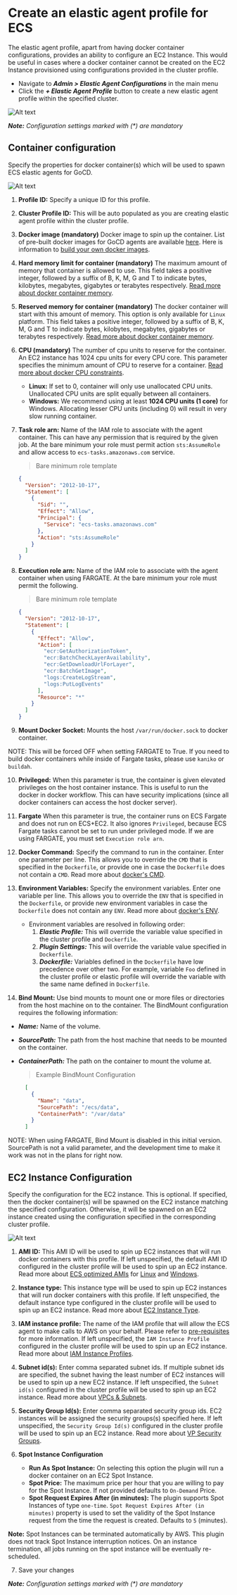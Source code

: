 # Create an elastic agent profile for ECS

The elastic agent profile, apart from having docker container configurations, provides an ability to configure an EC2 Instance. This would be useful in cases where a docker container cannot be created on the EC2 Instance provisioned using configurations provided in the cluster profile.

* Navigate to **_Admin > Elastic Agent Configurations_** in the main menu
* Click the **_+ Elastic Agent Profile_** button to create a new elastic agent profile within the specified cluster.

![Alt text](images/elastic-agent-profile/new_elastic_agent_profile.png "Elastic profile")

**_Note:_** *Configuration settings marked with (\*) are mandatory*

## Container configuration

Specify the properties for docker container(s) which will be used to spawn ECS elastic agents for GoCD.

![Alt text](images/elastic-agent-profile/container_configuration.png "Container configuration")

1. **Profile ID:** Specify a unique ID for this profile.

2. **Cluster Profile ID:** This will be auto populated as you are creating elastic agent profile within the cluster profile.

3. **Docker image (mandatory)** Docker image to spin up the container. List of pre-built docker images for GoCD agents are available [here](https://www.gocd.org/download/#docker). Here is information to [build your own docker images](elastic_agent_images.md).

4. **Hard memory limit for container (mandatory)** The maximum amount of memory that container is allowed to use. This field takes a positive integer, followed by a suffix of B, K, M, G and T to indicate bytes, kilobytes, megabytes, gigabytes or terabytes respectively. [Read more about docker container memory](https://docs.docker.com/engine/admin/resource_constraints/#memory).

5. **Reserved memory for container (mandatory)** The docker container will start with this amount of memory. This option is only available for `Linux` platform. This field takes a positive integer, followed by a suffix of B, K, M, G and T to indicate bytes, kilobytes, megabytes, gigabytes or terabytes respectively. [Read more about docker container memory](https://docs.docker.com/config/containers/resource_constraints/).

6. **CPU (mandatory)** The number of cpu units to reserve for the container. An EC2 instance has 1024 cpu units for every CPU core. This parameter specifies the minimum amount of CPU to reserve for a container. [Read more about docker CPU constraints](https://docs.docker.com/engine/admin/resource_constraints/#cpu).
    - **Linux:** If set to 0, container will only use unallocated CPU units. Unallocated CPU units are split equally between all containers.
    - **Windows:** We recommend using at least **1024 CPU units (1 core)** for Windows. Allocating lesser CPU units (including 0) will result in very slow running container.

7. **Task role arn:** Name of the IAM role to associate with the agent container. This can have any permission that is required by the given job. At the bare minimum your role must permit action `sts:AssumeRole` and allow access to `ecs-tasks.amazonaws.com` service.
    > Bare minimum role template

      ```json
      {
        "Version": "2012-10-17",
        "Statement": [
          {
            "Sid": "",
            "Effect": "Allow",
            "Principal": {
              "Service": "ecs-tasks.amazonaws.com"
            },
            "Action": "sts:AssumeRole"
          }
        ]
      }
      ```

8. **Execution role arn:** Name of the IAM role to associate with the agent container when using FARGATE. At the bare minimum your role must permit the following.
    > Bare minimum role template

      ```json
      {
        "Version": "2012-10-17",
        "Statement": [
          {
            "Effect": "Allow",
            "Action": [
              "ecr:GetAuthorizationToken",
              "ecr:BatchCheckLayerAvailability",
              "ecr:GetDownloadUrlForLayer",
              "ecr:BatchGetImage",
              "logs:CreateLogStream",
              "logs:PutLogEvents"
            ],
            "Resource": "*"
          }
        ]
      }      
      ```

9. **Mount Docker Socket:** Mounts the host `/var/run/docker.sock` to docker container.

NOTE: This will be forced OFF when setting FARGATE to True. If you need to build docker containers while inside of Fargate tasks, please use `kaniko` or `buildah`.

10. **Privileged:** When this parameter is true, the container is given elevated privileges on the host container instance. This is useful to run the docker in docker workflow. This can have security implications (since all docker containers can access the host docker server).

11. **Fargate** When this parameter is true, the container runs on ECS Fargate and does not run on ECS+EC2. It also ignores `Privileged`, because ECS Fargate tasks cannot be set to run under privileged mode. If we are using FARGATE, you must set `Execution role arn`.

12. **Docker Command:** Specify the command to run in the container. Enter one parameter per line. This allows you to override the `CMD` that is specified in the `Dockerfile`, or provide one in case the `Dockerfile` does not contain a `CMD`. Read more about [docker's CMD](https://docs.docker.com/engine/reference/builder/#cmd).

13. **Environment Variables:** Specify the environment variables. Enter one variable per line. This allows you to override the `ENV` that is specified in the `Dockerfile`, or provide new environment variables in case the `Dockerfile` does not contain any `ENV`. Read more about [docker's ENV](https://docs.docker.com/engine/reference/builder/#env).
    - Environment variables are resolved in following order:
      1. **_Elastic Profile:_** This will override the variable value specified in the cluster profile and `Dockerfile`.
      2. **_Plugin Settings:_** This will override the variable value specified in `Dockerfile`.
      3. **_Dockerfile:_** Variables defined in the `Dockerfile` have low precedence over other two. For example, variable `Foo` defined in the cluster profile or elastic profile will override the variable with the same name defined in `Dockerfile`.

14. **Bind Mount:** Use bind mounts to mount one or more files or directories from the host machine on to the container. The BindMount configuration requires the following information:
  - **_Name:_** Name of the volume.
  - **_SourcePath:_** The path from the host machine that needs to be mounted on the container.
  - **_ContainerPath:_** The path on the container to mount the volume at.

    > Example BindMount Configuration

       ```json
         [
           {
             "Name": "data",
             "SourcePath": "/ecs/data",
             "ContainerPath": "/var/data"
           }
         ]
       ```

NOTE: When using FARGATE, Bind Mount is disabled in this initial version. SourcePath is not a valid parameter, and the development time to make it work was not in the plans for right now.

## EC2 Instance Configuration

Specify the configuration for the EC2 instance. This is optional. If specified, then the docker container(s) will be spawned on the EC2 instance matching the specified configuration. Otherwise, it will be spawned on an EC2 instance created using the configuration specified in the corresponding cluster profile.

![Alt text](images/elastic-agent-profile/ec2_instance_configuration.png "EC2 Instance configuration")

1. **AMI ID:** This AMI ID will be used to spin up EC2 instances that will run docker containers with this profile. If left unspecified, the default AMI ID configured in the cluster profile will be used to spin up an EC2 instance. Read more about [ECS optimized AMIs](https://docs.aws.amazon.com/AmazonECS/latest/developerguide/ecs-optimized_AMI.html) for [Linux](https://docs.aws.amazon.com/AmazonECS/latest/developerguide/launch_container_instance.html) and [Windows](https://docs.aws.amazon.com/AmazonECS/latest/developerguide/ECS_Windows_getting_started.html#launch_windows_container_instance).

2. **Instance type:** This instance type will be used to spin up EC2 instances that will run docker containers with this profile. If left unspecified, the default instance type configured in the cluster profile will be used to spin up an EC2 instance. Read more about [EC2 Instance Type](https://docs.aws.amazon.com/AWSEC2/latest/UserGuide/instance-types.html).

3. **IAM instance profile:** The name of the IAM profile that will allow the ECS agent to make calls to AWS on your behalf. Please refer to [pre-requisites](installation.md) for more information. If left unspecified, the `IAM Instance Profile` configured in the cluster profile will be used to spin up an EC2 instance. Read more about [IAM Instance Profiles](https://docs.aws.amazon.com/AmazonECS/latest/developerguide/instance_IAM_role.html).

4. **Subnet id(s):** Enter comma separated subnet ids. If multiple subnet ids are specified, the subnet having the least number of EC2 instances will be used to spin up a new EC2 instance. If left unspecified, the `Subnet id(s)` configured in the cluster profile will be used to spin up an EC2 instance. Read more about [VPCs & Subnets](https://docs.aws.amazon.com/vpc/latest/userguide/VPC_Subnets.html).

5. **Security Group Id(s):**  Enter comma separated security group ids. EC2 instances will be assigned the security groups(s) specified here. If left unspecified, the `Security Group Id(s)` configured in the cluster profile will be used to spin up an EC2 instance. Read more about [VP Security Groups](https://docs.aws.amazon.com/vpc/latest/userguide/VPC_SecurityGroups.html).

6. **Spot Instance Configuration**
   - **Run As Spot Instance:** On selecting this option the plugin will run a docker container on an EC2 Spot Instance.
   - **Spot Price:** The maximum price per hour that you are willing to pay for the Spot Instance. If not provided defaults to `On-Demand` Price.
   - **Spot Request Expires After (in minutes):** The plugin supports Spot Instances of type `one-time`. `Spot Request Expires After (in minutes)` property is used to set the validity of the Spot Instance request from the time the request is created. Defaults to `5` (minutes).

**Note:** Spot Instances can be terminated automatically by AWS. This plugin does not track Spot Instance interruption notices. On an instance termination, all jobs running on the spot instance will be eventually re-scheduled.

7. Save your changes

**_Note:_** *Configuration settings marked with (\*) are mandatory*
